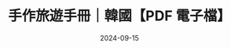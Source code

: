---
title: '手作旅遊手冊｜韓國【PDF 電子檔】'
date: '2024-09-15'
description: '「旅行結束後，你能夠帶走的是什麼？」如果每次旅行，都能獲得一個獨一無二的實體收藏品，那該有多令人難忘？出台灣的旅遊手冊就此誕生了。'
tags: [旅遊手冊]
cover: 'https://public-files.gumroad.com/kl4vtsowb596v002wts28tk4kjfy'
external_url: 'https://exittaiwan.gumroad.com/l/travel-brochure-korea'
layout: 'shop'
---